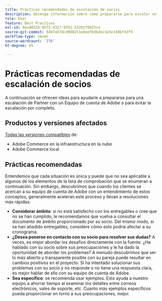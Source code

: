 ```yaml
---
title: Prácticas recomendadas de escalación de socios
description: Obtenga información sobre cómo prepararse para escalar un problema con un socio con un equipo de cuenta de Adobe de Adobes o cómo evitar una escalación.
role: User
feature: Best Practices
exl-id: 9ead032b-93f5-4327-9f01-5320270025ce
source-git-commit: 94d7a57dcd006251e8eefbdb4ec3a5e140bf43f9
workflow-type: tm+mt
source-wordcount: '276'
ht-degree: 0%

---
```


# Prácticas recomendadas de escalación de socios

A continuación se ofrecen ideas para ayudarle a prepararse para una escalación de Partner con un Equipo de cuenta de Adobe o para evitar la escalación por completo.

## Productos y versiones afectados

[Todas las versiones compatibles](../../../release/versions.md) de:

* Adobe Commerce en la infraestructura en la nube
* Adobe Commerce local

## Prácticas recomendadas

Entendemos que cada situación es única y puede que no sea aplicable a algunos de los elementos de la lista de comprobación que se enumeran a continuación. Sin embargo, descubrimos que cuando los clientes se acercan a su equipo de cuenta de Adobe con un entendimiento de estos conceptos, generalmente aceleran este proceso y llevan a resoluciones más rápidas:

* **Considerar ámbito**: si no está satisfecho con los entregables o cree que no se han cumplido, le recomendamos que vuelva a consultar el documento de ámbito proporcionado por su socio. Del mismo modo, si se han añadido entregables, considere cómo esto podría afectar a su cronograma.
* **¿Desea ponerse en contacto con su socio para resolver sus dudas?** A veces, es mejor abordar los desafíos directamente con la fuente. ¿Ha hablado con su socio sobre sus preocupaciones y le ha dado la oportunidad de abordar los problemas? A menudo descubrimos que ser lo más abierto y transparente posible con su pareja puede resultar en cambios positivos en el proyecto. Si ha intentado solucionar sus problemas con su socio y no responde o no tiene una respuesta clara, es mejor hablar de ello con su equipo de cuenta de Adobe.
* **Sea específico**: se recomienda usar ejemplos. Esto ayuda a nuestro equipo a ahorrar tiempo al examinar los detalles entre correos electrónicos, vales de soporte, etc. Cuanto más ejemplos específicos pueda proporcionar en torno a sus preocupaciones, mejor.
